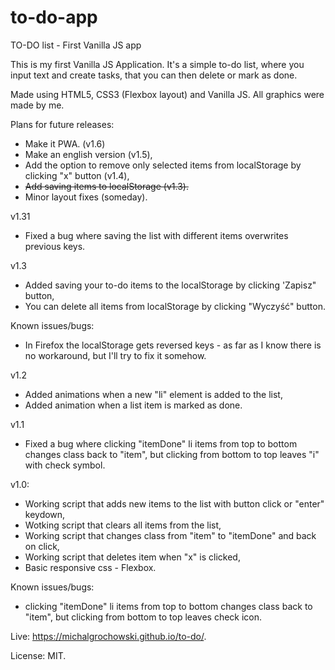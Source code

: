 # to-do-app
TO-DO list - First Vanilla JS app

This is my first Vanilla JS Application. It's a simple to-do list, where you input text and create tasks, that you can then delete or mark as done.

Made using HTML5, CSS3 (Flexbox layout) and Vanilla JS. All graphics were made by me.

Plans for future releases:
- Make it PWA. (v1.6)
- Make an english version (v1.5),
- Add the option to remove only selected items from localStorage by clicking "x" button (v1.4),
- ~~Add saving items to localStorage (v1.3).~~
- Minor layout fixes (someday).

v1.31
- Fixed a bug where saving the list with different items overwrites previous keys.

v1.3
- Added saving your to-do items to the localStorage by clicking 'Zapisz" button,
- You can delete all items from localStorage by clicking "Wyczyść" button.

Known issues/bugs:
- In Firefox the localStorage gets reversed keys - as far as I know there is no workaround, but I'll try to fix it somehow.

v1.2
- Added animations when a new "li" element is added to the list,
- Added animation when a list item is marked as done.

v1.1
- Fixed a bug where clicking "itemDone" li items from top to bottom changes class back to "item", but clicking from bottom to top leaves "i" with check symbol.

v1.0:
- Working script that adds new items to the list with button click or "enter" keydown,
- Wotking script that clears all items from the list,
- Working script that changes class from "item" to "itemDone" and back on click,
- Working script that deletes item when "x" is clicked,
- Basic responsive css - Flexbox.

Known issues/bugs:
- clicking "itemDone" li items from top to bottom changes class back to "item", but clicking from bottom to top leaves check icon.

Live: https://michalgrochowski.github.io/to-do/. 

License: MIT.
